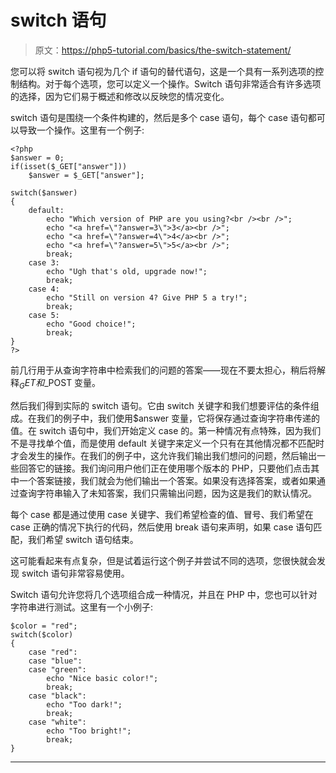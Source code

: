 # switch 语句

> 原文：<https://php5-tutorial.com/basics/the-switch-statement/>

您可以将 switch 语句视为几个 if 语句的替代语句，这是一个具有一系列选项的控制结构。对于每个选项，您可以定义一个操作。Switch 语句非常适合有许多选项的选择，因为它们易于概述和修改以反映您的情况变化。

switch 语句是围绕一个条件构建的，然后是多个 case 语句，每个 case 语句都可以导致一个操作。这里有一个例子:

```
<?php
$answer = 0;
if(isset($_GET["answer"]))
    $answer = $_GET["answer"];

switch($answer)
{
    default:
        echo "Which version of PHP are you using?<br /><br />";
        echo "<a href=\"?answer=3\">3</a><br />";
        echo "<a href=\"?answer=4\">4</a><br />";
        echo "<a href=\"?answer=5\">5</a><br />";
        break;
    case 3:
        echo "Ugh that's old, upgrade now!";
        break;
    case 4:
        echo "Still on version 4? Give PHP 5 a try!";
        break;
    case 5:
        echo "Good choice!";
        break;
}
?>
```

前几行用于从查询字符串中检索我们的问题的答案——现在不要太担心，稍后将解释$_GET 和$_POST 变量。

然后我们得到实际的 switch 语句。它由 switch 关键字和我们想要评估的条件组成。在我们的例子中，我们使用$answer 变量，它将保存通过查询字符串传递的值。在 switch 语句中，我们开始定义 case 的。第一种情况有点特殊，因为我们不是寻找单个值，而是使用 default 关键字来定义一个只有在其他情况都不匹配时才会发生的操作。在我们的例子中，这允许我们输出我们想问的问题，然后输出一些回答它的链接。我们询问用户他们正在使用哪个版本的 PHP，只要他们点击其中一个答案链接，我们就会为他们输出一个答案。如果没有选择答案，或者如果通过查询字符串输入了未知答案，我们只需输出问题，因为这是我们的默认情况。

每个 case 都是通过使用 case 关键字、我们希望检查的值、冒号、我们希望在 case 正确的情况下执行的代码，然后使用 break 语句来声明，如果 case 语句匹配，我们希望 switch 语句结束。

<input type="hidden" name="IL_IN_ARTICLE">

这可能看起来有点复杂，但是试着运行这个例子并尝试不同的选项，您很快就会发现 switch 语句非常容易使用。

Switch 语句允许您将几个选项组合成一种情况，并且在 PHP 中，您也可以针对字符串进行测试。这里有一个小例子:

```
$color = "red";
switch($color)
{
    case "red":
    case "blue":
    case "green":
        echo "Nice basic color!";
        break;
    case "black":
        echo "Too dark!";
        break;
    case "white":
        echo "Too bright!";
        break;
} 
```

* * *